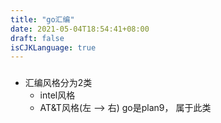 ```yaml
---
title: "go汇编"
date: 2021-05-04T18:54:41+08:00
draft: false
isCJKLanguage: true
---
```


### 
+ 汇编风格分为2类
  + intel风格
  + AT&T风格(左 --> 右) go是plan9， 属于此类